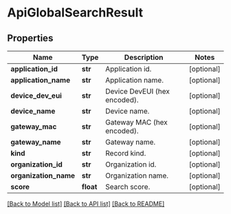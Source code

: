 # ApiGlobalSearchResult

## Properties
Name | Type | Description | Notes
------------ | ------------- | ------------- | -------------
**application_id** | **str** | Application id. | [optional] 
**application_name** | **str** | Application name. | [optional] 
**device_dev_eui** | **str** | Device DevEUI (hex encoded). | [optional] 
**device_name** | **str** | Device name. | [optional] 
**gateway_mac** | **str** | Gateway MAC (hex encoded). | [optional] 
**gateway_name** | **str** | Gateway name. | [optional] 
**kind** | **str** | Record kind. | [optional] 
**organization_id** | **str** | Organization id. | [optional] 
**organization_name** | **str** | Organization name. | [optional] 
**score** | **float** | Search score. | [optional] 

[[Back to Model list]](../README.md#documentation-for-models) [[Back to API list]](../README.md#documentation-for-api-endpoints) [[Back to README]](../README.md)


